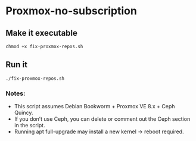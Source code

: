 # Proxmox-no-subscription
## Make it executable
```
chmod +x fix-proxmox-repos.sh
```
## Run it
```
./fix-proxmox-repos.sh
```
### Notes:
* This script assumes Debian Bookworm + Proxmox VE 8.x + Ceph Quincy.
* If you don’t use Ceph, you can delete or comment out the Ceph section in the script.
* Running apt full-upgrade may install a new kernel → reboot required.
